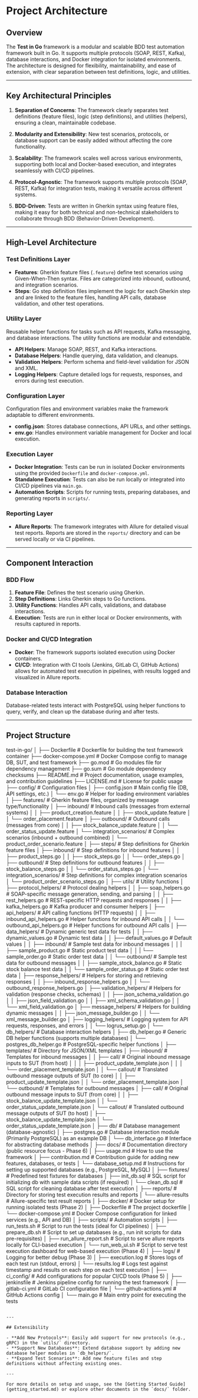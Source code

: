 # Project Architecture

## Overview

The **Test in Go** framework is a modular and scalable BDD test automation framework built in Go. It supports multiple protocols (SOAP, REST, Kafka), database interactions, and Docker integration for isolated environments. The architecture is designed for flexibility, maintainability, and ease of extension, with clear separation between test definitions, logic, and utilities.

---

## Key Architectural Principles

1. **Separation of Concerns**: The framework clearly separates test definitions (feature files), logic (step definitions), and utilities (helpers), ensuring a clean, maintainable codebase.
   
2. **Modularity and Extensibility**: New test scenarios, protocols, or database support can be easily added without affecting the core functionality.

3. **Scalability**: The framework scales well across various environments, supporting both local and Docker-based execution, and integrates seamlessly with CI/CD pipelines.

4. **Protocol-Agnostic**: The framework supports multiple protocols (SOAP, REST, Kafka) for integration tests, making it versatile across different systems.

5. **BDD-Driven**: Tests are written in Gherkin syntax using feature files, making it easy for both technical and non-technical stakeholders to collaborate through BDD (Behavior-Driven Development).

---

## High-Level Architecture

### Test Definitions Layer

- **Features**: Gherkin feature files (`.feature`) define test scenarios using Given-When-Then syntax. Files are categorized into inbound, outbound, and integration scenarios.
- **Steps**: Go step definition files implement the logic for each Gherkin step and are linked to the feature files, handling API calls, database validation, and other test operations.

### Utility Layer

Reusable helper functions for tasks such as API requests, Kafka messaging, and database interactions. The utility functions are modular and extendable.

- **API Helpers**: Manage SOAP, REST, and Kafka interactions.
- **Database Helpers**: Handle querying, data validation, and cleanups.
- **Validation Helpers**: Perform schema and field-level validation for JSON and XML.
- **Logging Helpers**: Capture detailed logs for requests, responses, and errors during test execution.

### Configuration Layer

Configuration files and environment variables make the framework adaptable to different environments.

- **config.json**: Stores database connections, API URLs, and other settings.
- **env.go**: Handles environment variable management for Docker and local execution.

### Execution Layer

- **Docker Integration**: Tests can be run in isolated Docker environments using the provided `Dockerfile` and `docker-compose.yml`.
- **Standalone Execution**: Tests can also be run locally or integrated into CI/CD pipelines via `main.go`.
- **Automation Scripts**: Scripts for running tests, preparing databases, and generating reports in `scripts/`.

### Reporting Layer

- **Allure Reports**: The framework integrates with Allure for detailed visual test reports. Reports are stored in the `reports/` directory and can be served locally or via CI pipelines.

---

## Component Interaction

### BDD Flow

1. **Feature File**: Defines the test scenario using Gherkin.
2. **Step Definitions**: Links Gherkin steps to Go functions.
3. **Utility Functions**: Handles API calls, validations, and database interactions.
4. **Execution**: Tests are run in either local or Docker environments, with results captured in reports.

### Docker and CI/CD Integration

- **Docker**: The framework supports isolated execution using Docker containers.
- **CI/CD**: Integration with CI tools (Jenkins, GitLab CI, GitHub Actions) allows for automated test execution in pipelines, with results logged and visualized in Allure reports.

### Database Interaction

Database-related tests interact with PostgreSQL using helper functions to query, verify, and clean up the database during and after tests.

---

## Project Structure

test-in-go/
│
├── Dockerfile                           # Dockerfile for building the test framework container
├── docker-compose.yml                   # Docker Compose config to manage DB, SUT, and test framework
├── go.mod                               # Go modules file for dependency management
├── go.sum                               # Go module dependency checksums
├── README.md                            # Project documentation, usage examples, and contribution guidelines
├── LICENSE.md                           # License for public usage
├── config/                              # Configuration files
│   ├── config.json                      # Main config file (DB, API settings, etc.)
│   └── env.go                           # Helper for loading environment variables
│
├── features/                            # Gherkin feature files, organized by message type/functionality
│   ├── inbound/                         # Inbound calls (messages from external systems)
│   │   ├── product_creation.feature
│   │   ├── stock_update.feature
│   │   └── order_placement.feature
│   ├── outbound/                        # Outbound calls (messages from core)
│   │   ├── stock_balance_update.feature
│   │   └── order_status_update.feature
│   └── integration_scenarios/           # Complex scenarios (inbound + outbound combined)
│       └── product_order_scenario.feature
│
├── steps/                               # Step definitions for Gherkin feature files
│   ├── inbound/                         # Step definitions for inbound features
│   │   ├── product_steps.go
│   │   ├── stock_steps.go
│   │   └── order_steps.go
│   ├── outbound/                        # Step definitions for outbound features
│   │   ├── stock_balance_steps.go
│   │   └── order_status_steps.go
│   └── integration_scenarios/           # Step definitions for complex integration scenarios
│       └── product_order_scenario_steps.go
│
├── utils/                               # Utility functions
│   ├── protocol_helpers/                # Protocol dealing helpers
│   │   ├── soap_helpers.go              # SOAP-specific message generation, sending, and parsing
│   │   ├── rest_helpers.go              # REST-specific HTTP requests and responses
│   │   ├── kafka_helpers.go             # Kafka producer and consumer helpers
│   ├── api_helpers/                     # API calling functions (HTTP requests)
│   │   ├── inbound_api_helpers.go       # Helper functions for inbound API calls
│   │   └── outbound_api_helpers.go      # Helper functions for outbound API calls
│   ├── data_helpers/                    # Dynamic generic test data for tests
│   │   ├── dynamic_values.go            # Dynamic test data
│   │   ├── default_values.go            # Default values
│   │   ├── inbound/                     # Sample test data for inbound messages
│   │   |   ├── sample_product.go        # Static product test data
│   │   |   └── sample_order.go          # Static order test data
│   │   └── outbound/                    # Sample test data for outbound messages
│   │       ├── sample_stock_balance.go  # Static stock balance test data
│   │       └── sample_order_status.go   # Static order test data
│   ├── response_helpers/                # Helpers for storing and retrieving responses
│   │   ├── inbound_response_helpers.go
│   │   └── outbound_response_helpers.go
│   ├── validation_helpers/              # Helpers for validation (response checks, schemas)
│   │   ├── json_schema_validation.go
│   │   ├── json_field_validation.go
│   │   ├── xml_schema_validation.go
│   │   └── xml_field_validation.go
│   ├── message_helpers/                 # Helpers for building dynamic messages
│   │   ├── json_message_builder.go
│   │   └── xml_message_builder.go
│   ├── logging_helpers/                 # Logging system for API requests, responses, and errors
│   │   └── logrus_setup.go
│   └── db_helpers/                      # Database interaction helpers
│       ├── db_helper.go                 # Generic DB helper functions (supports multiple databases)
│       └── postgres_db_helper.go        # PostgreSQL-specific helper functions
│
├── templates/                           # Directory for JSON/XML templates
│   ├── inbound/                         # Templates for inbound messages
│   │   ├── call/                        # Original inbound message inputs to SUT (from host)
│   │   │   ├── product_update_template.json
│   │   │   └── order_placement_template.json
│   │   └── callout/                     # Translated outbound message outputs of SUT (to core)
│   │       ├── product_update_template.json
│   │       └── order_placement_template.json
│   └── outbound/                        # Templates for outbound messages
│       ├── call/                        # Original outbound message inputs to SUT (from core)
│       │   ├── stock_balance_update_template.json
│       │   └── order_status_update_template.json
│       └── callout/                     # Translated outbound message outputs of SUT (to host)
│           ├── stock_balance_update_template.json
│           └── order_status_update_template.json
│
├── db/                                  # Database management (database-agnostic)
│   ├── postgres.go                      # Database interaction module (Primarily PostgreSQL) as an example DB
│   └── db_interface.go                  # Interface for abstracting database methods
│
├── docs/                                # Documentation directory (public resource focus - Phase 6)
│   ├── usage.md                         # How to use the framework
│   ├── contribution.md                  # Contribution guide for adding new features, databases, or tests
│   └── database_setup.md                # Instructions for setting up supported databases (e.g., PostgreSQL, MySQL)
│
├── fixtures/                            # Predefined test fixtures for databases
│   ├── init_db.sql                      # SQL script for initializing db with sample data scripts (if required)
│   └── clean_db.sql                     # SQL script for cleaning database after test execution
│
├── reports/                             # Directory for storing test execution results and reports
│   └── allure-results                   # Allure-specific test result reports
│
├── docker/                              # Docker setup for running isolated tests (Phase 2)
│   ├── Dockerfile                       # The project dockerfile
│   └── docker-compose.yml               # Docker Compose configuration for linked services (e.g., API and DB)
│
├── scripts/                             # Automation scripts
│   ├── run_tests.sh                     # Script to run the tests (ideal for CI pipelines)
│   ├── prepare_db.sh                    # Script to set up databases (e.g., run init scripts for data pre-requisites)
│   ├── run_allure_report.sh             # Script to serve allure reports locally for CLI-based execution
│   └── run_web_ui.sh                    # Script to serve test execution dashboard for web-based execution (Phase 4)
│
├── logs/                                # Logging for better debug (Phase 3)
│   ├── execution.log                    # Stores logs of each test run (stdout, errors)
│   └── results.log                      # Logs test against timestamp and results on each step on each test execution
│
├── ci_config/                           # Add configurations for popular CI/CD tools (Phase 5)
│   ├── jenkinsfile                      # Jenkins pipeline config for running the test framework
│   ├── gitlab-ci.yml                    # GitLab CI configuration file
│   └── github-actions.yml               # GitHub Actions config
│
└── main.go                              # Main entry point for executing the tests
```

---

## Extensibility

- **Add New Protocols**: Easily add support for new protocols (e.g., gRPC) in the `utils/` directory.
- **Support New Databases**: Extend database support by adding new database helper modules in `db_helpers/`.
- **Expand Test Scenarios**: Add new feature files and step definitions without affecting existing ones.

---

For more details on setup and usage, see the [Getting Started Guide](getting_started.md) or explore other documents in the `docs/` folder.